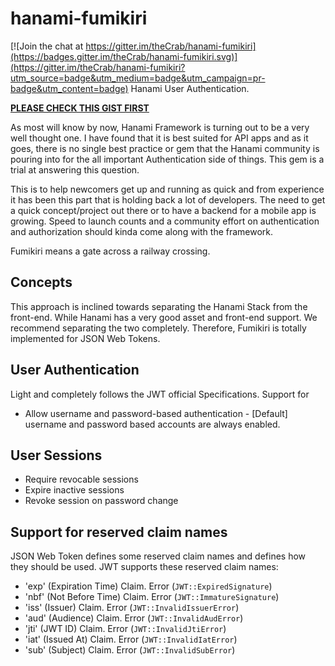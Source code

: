 # hanami-fumikiri

[![Join the chat at https://gitter.im/theCrab/hanami-fumikiri](https://badges.gitter.im/theCrab/hanami-fumikiri.svg)](https://gitter.im/theCrab/hanami-fumikiri?utm_source=badge&utm_medium=badge&utm_campaign=pr-badge&utm_content=badge)
Hanami User Authentication.  

**[PLEASE CHECK THIS GIST FIRST](https://gist.github.com/theCrab/54a339b7a08ddad84e35)**

As most will know by now, Hanami Framework is turning out to be a very well thought one.
I have found that it is best suited for API apps and as it goes, there is no single best practice or gem that the Hanami community is pouring into for the all important Authentication side of things. This gem is a trial at answering this question.

This is to help newcomers get up and running as quick and from experience it has been this part that is holding back a lot of developers. The need to get a quick concept/project out there or to have a backend for a mobile app is growing. Speed to launch counts and a community effort on authentication and authorization should kinda come along with the framework.

Fumikiri means a gate across a railway crossing.

## Concepts
This approach is inclined towards separating the Hanami Stack from the front-end. While Hanami has a very good asset and front-end support. We recommend separating the two completely. Therefore, Fumikiri is totally implemented for JSON Web Tokens.

## User Authentication
Light and completely follows the JWT official Specifications.
Support for
- Allow username and password-based authentication - [Default] username and password based accounts are always enabled.

## User Sessions
- Require revocable sessions
- Expire inactive sessions
- Revoke session on password change

## Support for reserved claim names

JSON Web Token defines some reserved claim names and defines how they should be used. JWT supports these reserved claim names:

- 'exp' (Expiration Time) Claim. Error (`JWT::ExpiredSignature`)
- 'nbf' (Not Before Time) Claim. Error (`JWT::ImmatureSignature`)
- 'iss' (Issuer) Claim. Error (`JWT::InvalidIssuerError`)
- 'aud' (Audience) Claim. Error (`JWT::InvalidAudError`)
- 'jti' (JWT ID) Claim. Error (`JWT::InvalidJtiError`)
- 'iat' (Issued At) Claim. Error (`JWT::InvalidIatError`)
- 'sub' (Subject) Claim. Error (`JWT::InvalidSubError`)
